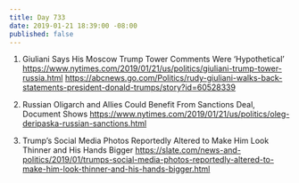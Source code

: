 ```yaml
---
title: Day 733
date: 2019-01-21 18:39:00 -08:00
published: false
---
```


1. Giuliani Says His Moscow Trump Tower Comments Were ‘Hypothetical’ https://www.nytimes.com/2019/01/21/us/politics/giuliani-trump-tower-russia.html https://abcnews.go.com/Politics/rudy-giuliani-walks-back-statements-president-donald-trumps/story?id=60528339

2. Russian Oligarch and Allies Could Benefit From Sanctions Deal, Document Shows https://www.nytimes.com/2019/01/21/us/politics/oleg-deripaska-russian-sanctions.html

3. Trump’s Social Media Photos Reportedly Altered to Make Him Look Thinner and His Hands Bigger https://slate.com/news-and-politics/2019/01/trumps-social-media-photos-reportedly-altered-to-make-him-look-thinner-and-his-hands-bigger.html